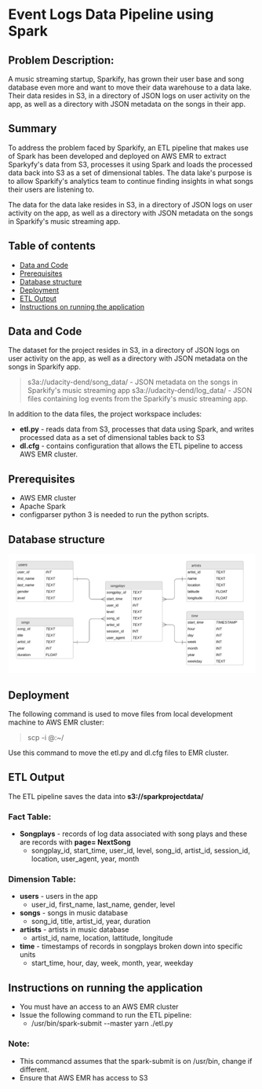 # Event Logs Data Pipeline using Spark
> 
## Problem Description:
A music streaming startup, Sparkify, has grown their user base and song database even more and want to move their data warehouse to a data lake. Their data resides in S3, in a directory of JSON logs on user activity on the app, as well as a directory with JSON metadata on the songs in their app.  

## Summary
To address the problem faced by Sparkify, an ETL pipeline that makes use of Spark has been developed and deployed on AWS EMR to extract Sparkyfy's data from S3, processes it using Spark and loads the processed data back into S3 as a set of dimensional tables. The data lake's purpose is to allow Sparkify's analytics team to continue finding insights in what songs their users are listening to.  

The data for the data lake resides in S3, in a directory of JSON logs on user activity on the app, as well as a directory with JSON metadata on the songs in Sparkify's music streaming app.  

## Table of contents
* [Data and Code](#data-and-code)
* [Prerequisites](#prerequisites)
* [Database structure](#database-structure)
* [Deployment](#deployment)
* [ETL Output](#etl-output)
* [Instructions on running the application](#instructions-on-running-the-application)

## Data and Code
The dataset for the project resides in S3, in a directory of JSON logs on user activity on the app, as well as a directory with JSON metadata on the songs in Sparkify app.
> s3a://udacity-dend/song_data/ - JSON metadata on the songs in Sparkify's music streaming app
> s3a://udacity-dend/log_data/ - JSON files containing log events from the Sparkify's music streaming app.  

In addition to the data files, the project workspace includes:
* **etl.py** - reads data from S3, processes that data using Spark, and writes processed data as a set of dimensional tables back to S3
* **dl.cfg** - contains configuration that allows the ETL pipeline to access AWS EMR cluster. 

## Prerequisites
* AWS EMR cluster
* Apache Spark
* configparser
python 3 is needed to run the python scripts.

## Database structure
![ERD image](/songplays_erd.png)

## Deployment
The following command is used to move files from local development machine to AWS EMR cluster:
> scp -i <aws perm file> <Local-Path> <username>@<EMR-MasterNode-Endpoint>:~/<EMR-path>

Use this command to move the etl.py and dl.cfg files to EMR cluster.

## ETL Output

The ETL pipeline saves the data into **s3://sparkprojectdata/<table-name>** 

### Fact Table: 
* **Songplays** - records of log data associated with song plays and these are records with **page= NextSong**
    * songplay_id, start_time, user_id, level, song_id, artist_id, session_id, location, user_agent, year, month

### Dimension Table: 
* **users** - users in the app
    * user_id, first_name, last_name, gender, level
* **songs** - songs in music database
    * song_id, title, artist_id, year, duration
* **artists** - artists in music database
    * artist_id, name, location, lattitude, longitude
* **time** - timestamps of records in songplays broken down into specific units
    * start_time, hour, day, week, month, year, weekday

## Instructions on running the application
* You must have an access to an AWS EMR cluster
* Issue the following command to run the ETL pipeline:
    * /usr/bin/spark-submit --master yarn ./etl.py
### Note: 
* This commancd assumes that the spark-submit is on /usr/bin, change if different.
* Ensure that AWS EMR has access to S3